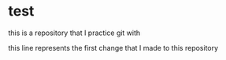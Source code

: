 # test
this is a repository that I practice git with

this line represents the first change that I made to this repository
